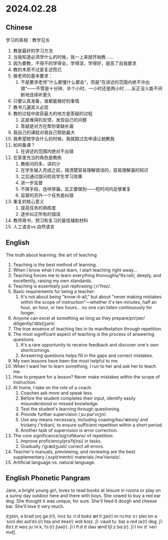 # 2024.02.28
## Chinese
学习的真相：教学见长
1. 教是最好的学习方法
2. 当我知道必须学什么的时候，我一上来就开始教……
3. 因为要教，不得不的学得全，学得深，学得好，提高了自我要求
4. 教的本质不过是复述而已
5. 做老师的基本要求：
    1. 不是要求老师”什么都懂什么都会“，而是”在讲述的范围内绝不许出错“——不管是十分钟、半个小时、一小时还是两小时……反正没人能不间断地连续听更久
6. 只要认真准备，谁都能做好的事情
7. 教书几遍其义必现
8. 教的过程中收获最大的地方是答疑的过程
    1. 这是难得的反馈，发现自己的问题
    2. 答疑是对方在帮你查缺补漏
9. 我自己的课程对我自己帮助最大
10. 我希望她学会什么的时候，我就跑过去申请让她教我
11. 如何备课？
    1. 在讲述的范围内绝对不出错
12. 在家里充当的角色是教练
    1. 教练问的多，讲的少
    2. 在学生输入完成之前，搞清楚容易理解错误的，容易理解漏的知识
    3. 之后通过提问检验学生学习效果
    4. 进一步监督
    5. 不择手段，连哄带骗，反正要做到——短时间内足够重复
    6. 监督的另外一个任务是纠错
13. 重复的核心意义
    1. 提高任务的熟练度
    2. 逐步纠正所有的错误
14. 教师用书，预习和复习的最佳辅助材料
15. 人工语言vs.自然语言
## English
The truth about learning: the art of teaching
1. Teaching is the best method of learning.
2. When I know what I must learn, I start teaching right away...
3. Teaching forces me to learn everything thoroughly/ˈθɜːrəli/, deeply, and excellently, raising my own standards.
4. Teaching is essentially just rephrasing /ˌri'frez/.
5. Basic requirements for being a teacher:
    1. It's not about being "know-it-all," but about "never making mistakes within the scope of instruction"—whether it's ten minutes, half an hour, an hour, or two hours... no one can listen continuously for longer.
6. Anyone can excel at something as long as they prepare/prɪˈper/ diligently/ˈdɪlɪdʒənt/.
7. The true essence of teaching lies in its manifestation through repetition.
8. The most significant aspect of teaching is the process of answering questions.
    1. It's a rare opportunity to receive feedback and discover one's own shortcomings.
    2. Answering questions helps fill in the gaps and correct mistakes.
9. My own lessons have been the most helpful to me.
10. When I want her to learn something, I run to her and ask her to teach me.
11. How to prepare for a lesson? Never make mistakes within the scope of instruction.
12. At home, I take on the role of a coach.
    1. Coaches ask more and speak less.
    2. Before the student completes their input, identify easily misunderstood or missed knowledge.
    3. Test the student's learning through questioning.
    4. Provide further supervision /ˌsuːpərˈvɪʒn/.
    5. Use any means necessary, including coaxing/kəu'æksiŋ/ and trickery /'trɪkəri/, to ensure sufficient repetition within a short period.
    6. Another task of supervision is error correction.
13. The core significance/sɪɡˈnɪfɪkəns/ of repetition:
    1. Improve proficiency/prəˈfɪʃnsi/ in tasks.
    2. Gradually /ˈɡrædʒuəli/ correct all errors.
14. Teacher's manuals, previewing, and reviewing are the best supplementary /ˌsʌplɪˈmentri/ materials /mə'tiəriəlz/.
15. Artificial language vs. natural language.

## English Phonetic Pangram
Jane, a bright young girl, loves to read books at leisure in rooms or play on a sunny day outdoor here and there with boys. She vowed to buy a red ear dog. She thought it was unique, for sure. She'll feed it dough and cheese bar. She'll love it very much.

dʒeɪn, ə braɪt jʌŋ gəː(r)l, lʌvz tuː riːd bʊks æt liːʒə(r) ɪn ruːmz ɔːr pleɪ ɒn ə ˈsʌni deɪ aʊtˈdɔː(r) hɪə and ðeə(r) wɪð bɔɪz. ʃiː vaʊd tuː baɪ ə red ɪə(r) dɒg. ʃiː θɔːt ɪt wɒz juːˈniːk, fɔː(r) ʃʊə(r). ʃiːl fiːd ɪt dəʊ ænd tʃiːz bɑː(r). ʃiːl lʌv ɪt ˈveri mʌtʃ.